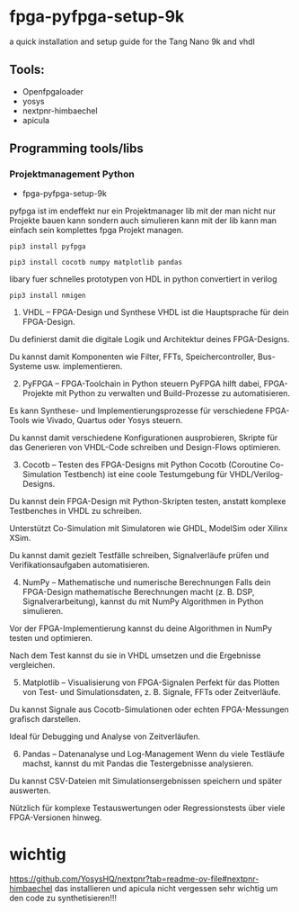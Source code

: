 # fpga-pyfpga-setup-9k
a quick installation and setup guide for the Tang Nano 9k and vhdl

## Tools:
- Openfpgaloader
- yosys
- nextpnr-himbaechel
- apicula

## Programming tools/libs
### Projektmanagement Python
- fpga-pyfpga-setup-9k



pyfpga ist im endeffekt nur ein Projektmanager lib mit der man nicht nur Projekte bauen kann sondern auch simulieren kann mit der lib kann man einfach sein komplettes fpga Projekt managen.
```
pip3 install pyfpga
```

```
pip3 install cocotb numpy matplotlib pandas
```

libary fuer schnelles prototypen von HDL in python convertiert in verilog
```
pip3 install nmigen
```

1. VHDL – FPGA-Design und Synthese
VHDL ist die Hauptsprache für dein FPGA-Design.

Du definierst damit die digitale Logik und Architektur deines FPGA-Designs.

Du kannst damit Komponenten wie Filter, FFTs, Speichercontroller, Bus-Systeme usw. implementieren.

2. PyFPGA – FPGA-Toolchain in Python steuern
PyFPGA hilft dabei, FPGA-Projekte mit Python zu verwalten und Build-Prozesse zu automatisieren.

Es kann Synthese- und Implementierungsprozesse für verschiedene FPGA-Tools wie Vivado, Quartus oder Yosys steuern.

Du kannst damit verschiedene Konfigurationen ausprobieren, Skripte für das Generieren von VHDL-Code schreiben und Design-Flows optimieren.

3. Cocotb – Testen des FPGA-Designs mit Python
Cocotb (Coroutine Co-Simulation Testbench) ist eine coole Testumgebung für VHDL/Verilog-Designs.

Du kannst dein FPGA-Design mit Python-Skripten testen, anstatt komplexe Testbenches in VHDL zu schreiben.

Unterstützt Co-Simulation mit Simulatoren wie GHDL, ModelSim oder Xilinx XSim.

Du kannst damit gezielt Testfälle schreiben, Signalverläufe prüfen und Verifikationsaufgaben automatisieren.

4. NumPy – Mathematische und numerische Berechnungen
Falls dein FPGA-Design mathematische Berechnungen macht (z. B. DSP, Signalverarbeitung), kannst du mit NumPy Algorithmen in Python simulieren.

Vor der FPGA-Implementierung kannst du deine Algorithmen in NumPy testen und optimieren.

Nach dem Test kannst du sie in VHDL umsetzen und die Ergebnisse vergleichen.

5. Matplotlib – Visualisierung von FPGA-Signalen
Perfekt für das Plotten von Test- und Simulationsdaten, z. B. Signale, FFTs oder Zeitverläufe.

Du kannst Signale aus Cocotb-Simulationen oder echten FPGA-Messungen grafisch darstellen.

Ideal für Debugging und Analyse von Zeitverläufen.

6. Pandas – Datenanalyse und Log-Management
Wenn du viele Testläufe machst, kannst du mit Pandas die Testergebnisse analysieren.

Du kannst CSV-Dateien mit Simulationsergebnissen speichern und später auswerten.

Nützlich für komplexe Testauswertungen oder Regressionstests über viele FPGA-Versionen hinweg.


# wichtig 
https://github.com/YosysHQ/nextpnr?tab=readme-ov-file#nextpnr-himbaechel
das installieren und apicula nicht vergessen sehr wichtig um den code zu synthetisieren!!!
